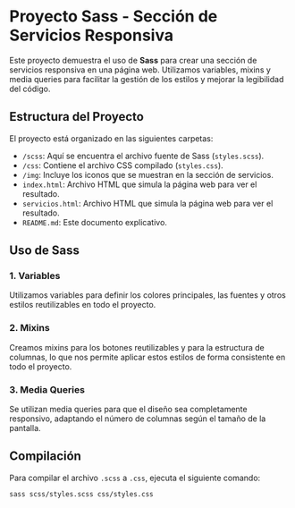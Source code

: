 # Proyecto Sass - Sección de Servicios Responsiva

Este proyecto demuestra el uso de **Sass** para crear una sección de servicios responsiva en una página web. Utilizamos variables, mixins y media queries para facilitar la gestión de los estilos y mejorar la legibilidad del código.

## Estructura del Proyecto
El proyecto está organizado en las siguientes carpetas:

- `/scss`: Aquí se encuentra el archivo fuente de Sass (`styles.scss`).
- `/css`: Contiene el archivo CSS compilado (`styles.css`).
- `/img`: Incluye los iconos que se muestran en la sección de servicios.
- `index.html`: Archivo HTML que simula la página web para ver el resultado.
- `servicios.html`: Archivo HTML que simula la página web para ver el resultado.
- `README.md`: Este documento explicativo.

## Uso de Sass
### 1. Variables
Utilizamos variables para definir los colores principales, las fuentes y otros estilos reutilizables en todo el proyecto.

### 2. Mixins
Creamos mixins para los botones reutilizables y para la estructura de columnas, lo que nos permite aplicar estos estilos de forma consistente en todo el proyecto.

### 3. Media Queries
Se utilizan media queries para que el diseño sea completamente responsivo, adaptando el número de columnas según el tamaño de la pantalla.

## Compilación
Para compilar el archivo `.scss` a `.css`, ejecuta el siguiente comando:

```bash
sass scss/styles.scss css/styles.css

